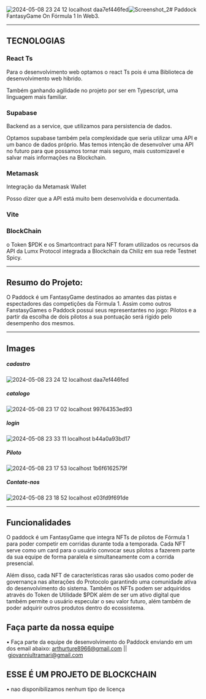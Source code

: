 ![2024-05-08 23 24 12 localhost daa7ef446fed](https://github.com/AdurraIS/paddock/assets/122327066/212c2cf7-50a8-47aa-b3bf-afcbd3d9eeb4)![Screenshot_2](https://github.com/AdurraIS/paddock/assets/122327066/e885138d-f5ce-4263-ba13-46bae3220c38)# Paddock 
FantasyGame On Fórmula 1 In Web3. 

-------------------------------------------------------------
## TECNOLOGIAS 
### React Ts
<p>Para o desenvolvimento web optamos o react Ts pois é uma Biblioteca de desenvolvimento web hibrido.</p>
<p>Também ganhando agilidade no projeto por ser em Typescript, uma linguagem mais familiar.</p>

### Supabase
<p>Backend as a service, que utilizamos para persistencia de dados.</p>
<p>Optamos supabase também pela complexidade que seria utilizar uma API e um banco de dados próprio. Mas temos intenção de desenvolver uma API no futuro para que possamos tornar mais seguro, mais customizavel e salvar mais informações na Blockchain.</p>

### Metamask
<p>Integração da Metamask Wallet</p>
<p>Posso dizer que a API está muito bem desenvolvida e documentada.</p>

### Vite

### BlockChain
<p>o Token $PDK e os Smartcontract para NFT foram utilizados os recursos da API da Lumx Protocol integrada a Blockchain da Chiliz em sua rede Testnet Spicy.</p>

-------------------------------------------------------------
## Resumo do Projeto: 
O Paddock é um FantasyGame destinados ao amantes das pistas e espectadores das competições da Fórmula 1. Assim como outros FanstasyGames o Paddock possui seus representantes no jogo: Pilotos e a partir da escolha de dois pilotos a sua pontuação será rígido pelo desempenho dos mesmos.



-------------------------------------------------------------

## Images 
##### cadastro
![2024-05-08 23 24 12 localhost daa7ef446fed](https://github.com/AdurraIS/paddock/assets/122327066/ec880527-5ec0-43b9-aa04-1d5d892612d3)

##### catalogo
![2024-05-08 23 17 02 localhost 99764353ed93](https://github.com/AdurraIS/paddock/assets/122327066/8c322b1c-3f73-4628-81c9-1d15ae201150)

##### login
![2024-05-08 23 33 11 localhost b44a0a93bd17](https://github.com/AdurraIS/paddock/assets/122327066/89de4573-4cf2-4e48-902c-174864d676f1)

##### Piloto
![2024-05-08 23 17 53 localhost 1b6f6162579f](https://github.com/AdurraIS/paddock/assets/122327066/bbe009ee-1c1e-447b-b6bd-200d41e9aafb)

##### Contate-nos
![2024-05-08 23 18 52 localhost e03fd9f691de](https://github.com/AdurraIS/paddock/assets/122327066/dc0f9c5a-cea8-424f-a43a-92e47821bc48)

-------------------------------------------------------------
## Funcionalidades
O paddock é um FantasyGame que integra NFTs de pilotos de Fórmula 1 para poder competir em corridas durante toda a temporada. Cada NFT serve como um card para o usuário convocar seus pilotos a fazerem parte da sua equipe de forma paralela e simultaneamente com a corrida presencial. 

Além disso, cada NFT de características raras são usados como poder de governança nas alterações do Protocolo garantindo uma comunidade ativa do desenvolvimento do sistema. Também os NFTs podem ser adquiridos através do Token de Utilidade $PDK além de ser um ativo digital que também permite o usuário especular o seu valor futuro, além também de poder adquirir outros produtos dentro do ecossistema. 



## Faça parte da nossa equipe
• Faça parte da equipe de desenvolvimento do Paddock enviando em um dos email abaixo:
 arthurture8966@gmail.com || giovanniultramari@gmail.com
## ESSE É UM PROJETO DE BLOCKCHAIN
• nao disponibilizamos nenhum tipo de licença
